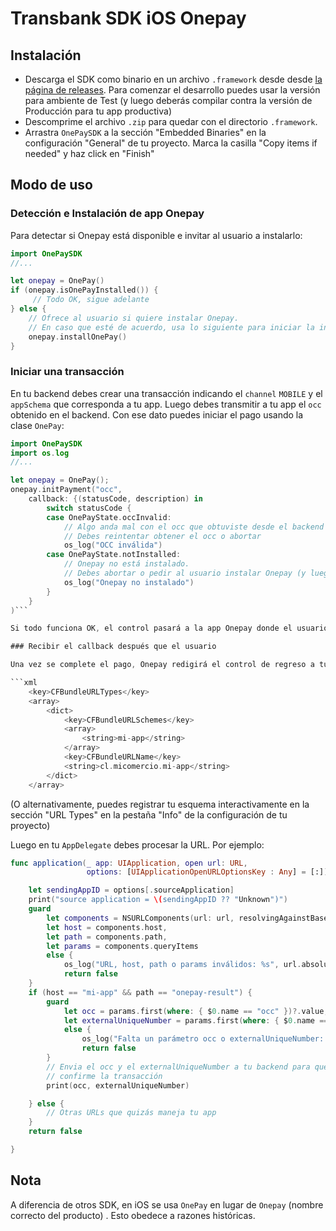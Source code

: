 # Transbank SDK iOS Onepay

## Instalación

- Descarga el SDK como binario en un archivo `.framework` desde desde [la página de releases](https://github.com/TransbankDevelopers/transbank-sdk-ios-onepay/releases). Para comenzar el desarrollo puedes usar la versión para ambiente de Test (y luego deberás compilar contra la versión de Producción para tu app productiva)
- Descomprime el archivo `.zip` para quedar con el directorio `.framework`.
- Arrastra `OnePaySDK` a la sección "Embedded Binaries" en la configuración "General" de tu proyecto. Marca la casilla "Copy items if needed" y haz click en "Finish"

## Modo de uso  

### Detección e Instalación de app Onepay

Para detectar si Onepay está disponible e invitar al usuario a instalarlo:

```swift
import OnePaySDK
//...

let onepay = OnePay()
if (onepay.isOnePayInstalled()) {
     // Todo OK, sigue adelante             
} else {
    // Ofrece al usuario si quiere instalar Onepay. 
    // En caso que esté de acuerdo, usa lo siguiente para iniciar la instalación:
    onepay.installOnePay()
}
```

### Iniciar una transacción

En tu backend debes crear una transacción indicando el `channel` `MOBILE` y el `appSchema` que corresponda a tu app. Luego debes transmitir a tu app el `occ` obtenido en el backend. Con ese dato puedes iniciar el pago usando la clase `OnePay`:

```swift
import OnePaySDK
import os.log
//...

let onepay = OnePay();
onepay.initPayment("occ",
    callback: {(statusCode, description) in
        switch statusCode {
        case OnePayState.occInvalid:
            // Algo anda mal con el occ que obtuviste desde el backend
            // Debes reintentar obtener el occ o abortar        
            os_log("OCC inválida")
        case OnePayState.notInstalled:
            // Onepay no está instalado.
            // Debes abortar o pedir al usuario instalar Onepay (y luego reintentar initPayment)        
            os_log("Onepay no instalado")
        }
    }
)```

Si todo funciona OK, el control pasará a la app Onepay donde el usuario podrá autorizar la transacción.

### Recibir el callback después que el usuario

Una vez se complete el pago, Onepay redigirá el control de regreso a tu app mediante el `appSchema` indicado en el backend al crear la transacción. Tu debes registrar ese esquema en tu app móvil y procesar la invocación cuando ocurra. Por ejemplo, si tu `appSchema` fuera `mi-app://mi-app/onepay-result` debes agregar algo como lo siguiente a tu `Info.plist`:

```xml
	<key>CFBundleURLTypes</key>
	<array>
		<dict>
			<key>CFBundleURLSchemes</key>
			<array>
				<string>mi-app</string>
			</array>
			<key>CFBundleURLName</key>
			<string>cl.micomercio.mi-app</string>
		</dict>
	</array>
 ```
(O alternativamente, puedes registrar tu esquema interactivamente en la sección "URL Types" en la pestaña "Info" de la configuración de tu proyecto)


Luego en tu `AppDelegate` debes procesar la URL. Por ejemplo:

```swift
func application(_ app: UIApplication, open url: URL,
                 options: [UIApplicationOpenURLOptionsKey : Any] = [:]) -> Bool {

    let sendingAppID = options[.sourceApplication]
    print("source application = \(sendingAppID ?? "Unknown")")
    guard
        let components = NSURLComponents(url: url, resolvingAgainstBaseURL: true),
        let host = components.host,
        let path = components.path,
        let params = components.queryItems
        else {
            os_log("URL, host, path o params inválidos: %s", url.absoluteString)
            return false
    }
    if (host == "mi-app" && path == "onepay-result") {
        guard
            let occ = params.first(where: { $0.name == "occ" })?.value,
            let externalUniqueNumber = params.first(where: { $0.name == "externalUniqueNumber" })?.value
            else {
                os_log("Falta un parámetro occ o externalUniqueNumber: %s", url.absoluteString)
                return false
        }
        // Envia el occ y el externalUniqueNumber a tu backend para que
        // confirme la transacción
        print(occ, externalUniqueNumber)

    } else {
        // Otras URLs que quizás maneja tu app
    }
    return false

}
```

## Nota

A diferencia de otros SDK, en iOS se usa `OnePay` en lugar de `Onepay` (nombre correcto del producto) . Esto obedece a razones históricas.
